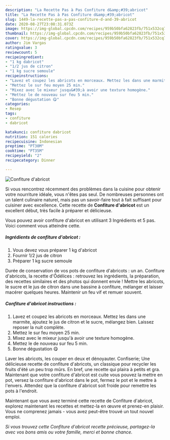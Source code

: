 ```yaml
---
description: "La Recette Pas à Pas Confiture d&amp;#39;abricot"
title: "La Recette Pas à Pas Confiture d&amp;#39;abricot"
slug: 1449-la-recette-pas-a-pas-confiture-d-and-39-abricot
date: 2020-08-27T23:08:31.073Z
image: https://img-global.cpcdn.com/recipes/959b50bfa62823fb/751x532cq70/confiture-dabricot-photo-principale-de-la-recette.jpg
thumbnail: https://img-global.cpcdn.com/recipes/959b50bfa62823fb/751x532cq70/confiture-dabricot-photo-principale-de-la-recette.jpg
cover: https://img-global.cpcdn.com/recipes/959b50bfa62823fb/751x532cq70/confiture-dabricot-photo-principale-de-la-recette.jpg
author: Jim Vargas
ratingvalue: 3
reviewcount: 5
recipeingredient:
- "1 kg dabricot"
- "1/2 jus de citron"
- "1 kg sucre semoule"
recipeinstructions:
- "Lavez et coupez les abricots en morceaux. Mettez les dans une marmite, ajoutez le jus de citron et le sucre, mélangez bien. Laissez reposer la nuit complète."
- "Mettez le sur feu moyen 25 min."
- "Mixez avec le mixeur jusqu&#39;à avoir une texture homogène."
- "Mettez le de nouveau sur feu 5 min."
- "Bonne dégustation 😋"
categories:
- Resep
tags:
- confiture
- dabricot

katakunci: confiture dabricot 
nutrition: 151 calories
recipecuisine: Indonesian
preptime: "PT30M"
cooktime: "PT35M"
recipeyield: "2"
recipecategory: Dinner

---
```



![Confiture d&#39;abricot](https://img-global.cpcdn.com/recipes/959b50bfa62823fb/751x532cq70/confiture-dabricot-photo-principale-de-la-recette.jpg)

Si vous rencontrez récemment des problèmes dans la cuisine pour obtenir votre nourriture idéale, vous n'êtes pas seul. De nombreuses personnes ont un talent culinaire naturel, mais pas un savoir-faire tout à fait suffisant pour cuisiner avec excellence. Cette recette de <strong> Confiture d&#39;abricot </strong> est un excellent début, très facile à préparer et délicieuse.

<!--inarticleads1-->

Vous pouvez avoir confiture d&#39;abricot en utilisant 3 Ingrédients et 5 pas. Voici comment vous atteindre cette.

##### Ingrédients de confiture d&#39;abricot :

1. Vous devez vous préparer 1 kg d&#39;abricot
1. Fournir 1/2 jus de citron
1. Préparer 1 kg sucre semoule


Durée de conservation de vos pots de confiture d&#39;abricots : un an. Confiture d&#39;abricots, la recette d&#39;Ôdélices : retrouvez les ingrédients, la préparation, des recettes similaires et des photos qui donnent envie ! Mettre les abricots, le sucre et le jus de citron dans une bassine à confiture, mélanger et laisser macérer quelques heures. Maintenir un feu vif et remuer souvent. 

<!--inarticleads2-->

##### Confiture d&#39;abricot instructions :

1. Lavez et coupez les abricots en morceaux. Mettez les dans une marmite, ajoutez le jus de citron et le sucre, mélangez bien. Laissez reposer la nuit complète.
1. Mettez le sur feu moyen 25 min.
1. Mixez avec le mixeur jusqu&#39;à avoir une texture homogène.
1. Mettez le de nouveau sur feu 5 min.
1. Bonne dégustation 😋


Laver les abricots, les couper en deux et dénoyauter. Confiserie; Une délicieuse recette de confiture d&#39;abricots, un classique pour recycler les fruits d&#39;été un peu trop mûrs. En bref, une recette qui plaira à petits et gra. Maintenant que votre confiture d&#39;abricot est cuite vous pouvez la mettre en pot, versez la confiture d&#39;abricot dans le pot, fermez le pot et le mettre à l&#39;envers. Attendez que la confiture d&#39;abricot soit froide pour remettre les pots à l&#39;endroit. 

<!--inarticleads1-->

<p>
Maintenant que vous avez terminé cette recette de Confiture d&#39;abricot, explorez maintenant les recettes et mettez-la en œuvre et prenez-en plaisir. Vous ne comprenez jamais - vous avez peut-être trouvé un tout nouvel emploi.
</p>

<p>
<i>Si vous trouvez cette Confiture d&#39;abricot recette précieuse, partagez-la avec vos bons amis ou votre famille, merci et bonne chance.</i>
</p>
